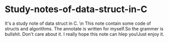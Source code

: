 # Study-notes-of-data-struct-in-C
It's a study note of data struct in C. \n This note contain some code of structs and algorithms. The annotate is written for myself.So the grammer is bullshit. Don't care about it. I really hope this note can hlep you!Just enjoy it.
